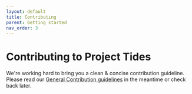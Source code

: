 ```yaml
---
layout: default
title: Contributing
parent: Getting started
nav_order: 3
---
```


# Contributing to Project Tides

We're working hard to bring you a clean & concise contribution guideline. Please read our [General Contribution guidelines](/getting-started/general-contributing) in the meantime or check back later.
